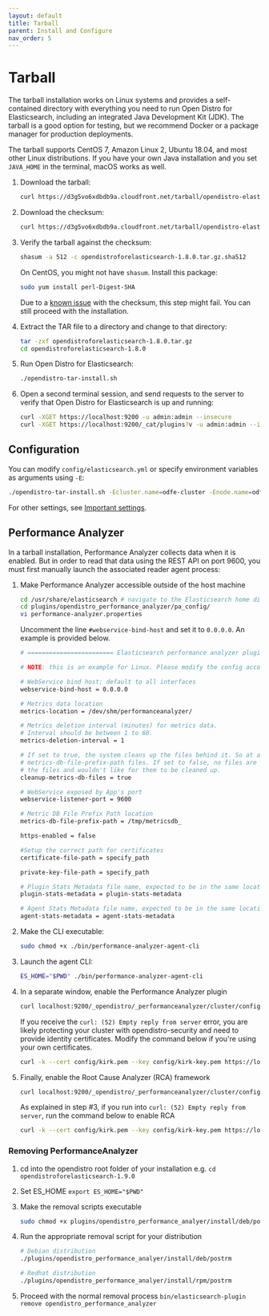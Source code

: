```yaml
---
layout: default
title: Tarball
parent: Install and Configure
nav_order: 5
---
```


# Tarball

The tarball installation works on Linux systems and provides a self-contained directory with everything you need to run Open Distro for Elasticsearch, including an integrated Java Development Kit (JDK). The tarball is a good option for testing, but we recommend Docker or a package manager for production deployments.

The tarball supports CentOS 7, Amazon Linux 2, Ubuntu 18.04, and most other Linux distributions. If you have your own Java installation and you set `JAVA_HOME` in the terminal, macOS works as well.

1. Download the tarball:

   ```bash
   curl https://d3g5vo6xdbdb9a.cloudfront.net/tarball/opendistro-elasticsearch/opendistroforelasticsearch-1.8.0.tar.gz -o opendistroforelasticsearch-1.8.0.tar.gz
   ```

1. Download the checksum:

   ```bash
   curl https://d3g5vo6xdbdb9a.cloudfront.net/tarball/opendistro-elasticsearch/opendistroforelasticsearch-1.8.0.tar.gz.sha512 -o opendistroforelasticsearch-1.8.0.tar.gz.sha512
   ```

1. Verify the tarball against the checksum:

   ```bash
   shasum -a 512 -c opendistroforelasticsearch-1.8.0.tar.gz.sha512
   ```

   On CentOS, you might not have `shasum`. Install this package:

   ```bash
   sudo yum install perl-Digest-SHA
   ```

   Due to a [known issue](https://github.com/opendistro-for-elasticsearch/opendistro-build/issues/81) with the checksum, this step might fail. You can still proceed with the installation.

1. Extract the TAR file to a directory and change to that directory:

   ```bash
   tar -zxf opendistroforelasticsearch-1.8.0.tar.gz
   cd opendistroforelasticsearch-1.8.0
   ```

1. Run Open Distro for Elasticsearch:

   ```bash
   ./opendistro-tar-install.sh
   ```

1. Open a second terminal session, and send requests to the server to verify that Open Distro for Elasticsearch is up and running:

   ```bash
   curl -XGET https://localhost:9200 -u admin:admin --insecure
   curl -XGET https://localhost:9200/_cat/plugins?v -u admin:admin --insecure
   ```


## Configuration

You can modify `config/elasticsearch.yml` or specify environment variables as arguments using `-E`:

```bash
./opendistro-tar-install.sh -Ecluster.name=odfe-cluster -Enode.name=odfe-node1 -Ehttp.host=0.0.0.0 -Ediscovery.type=single-node
```

For other settings, see [Important settings](../docker/#important-settings).


## Performance Analyzer

In a tarball installation, Performance Analyzer collects data when it is enabled. But in order to read that data using the REST API on port 9600, you must first manually launch the associated reader agent process:

1. Make Performance Analyzer accessible outside of the host machine

    ```bash
    cd /usr/share/elasticsearch # navigate to the Elasticsearch home directory
    cd plugins/opendistro_performance_analyzer/pa_config/
    vi performance-analyzer.properties
    ```
    
    Uncomment the line `#webservice-bind-host` and set it to `0.0.0.0`. An example is provided below.
    ```bash
    # ======================== Elasticsearch performance analyzer plugin config =========================
    
    # NOTE: this is an example for Linux. Please modify the config accordingly if you are using it under other OS.
    
    # WebService bind host; default to all interfaces
    webservice-bind-host = 0.0.0.0
    
    # Metrics data location
    metrics-location = /dev/shm/performanceanalyzer/
    
    # Metrics deletion interval (minutes) for metrics data.
    # Interval should be between 1 to 60.
    metrics-deletion-interval = 1
    
    # If set to true, the system cleans up the files behind it. So at any point, we should expect only 2
    # metrics-db-file-prefix-path files. If set to false, no files are cleaned up. This can be useful, if you are archiving
    # the files and wouldn't like for them to be cleaned up.
    cleanup-metrics-db-files = true
    
    # WebService exposed by App's port
    webservice-listener-port = 9600
    
    # Metric DB File Prefix Path location
    metrics-db-file-prefix-path = /tmp/metricsdb_
    
    https-enabled = false
    
    #Setup the correct path for certificates
    certificate-file-path = specify_path
    
    private-key-file-path = specify_path
    
    # Plugin Stats Metadata file name, expected to be in the same location
    plugin-stats-metadata = plugin-stats-metadata
    
    # Agent Stats Metadata file name, expected to be in the same location
    agent-stats-metadata = agent-stats-metadata
    ```

1. Make the CLI executable:

   ```bash
   sudo chmod +x ./bin/performance-analyzer-agent-cli
   ```

1. Launch the agent CLI:

   ```bash
   ES_HOME="$PWD" ./bin/performance-analyzer-agent-cli
   ```

1. In a separate window, enable the Performance Analyzer plugin

   ```bash
   curl localhost:9200/_opendistro/_performanceanalyzer/cluster/config -H 'Content-Type: application/json' -d '{"enabled": true}'
   ```
   
   If you receive the `curl: (52) Empty reply from server` error, you are likely protecting your cluster with 
   opendistro-security and need to provide identity certificates. Modify the command below if you're using your own 
   certificates.
   
   ```bash
   curl -k --cert config/kirk.pem --key config/kirk-key.pem https://localhost:9200/_opendistro/_performanceanalyzer/cluster/config -H 'Content-Type: application/json' -d '{"enabled": true}'
   ```
   
1. Finally, enable the Root Cause Analyzer (RCA) framework

    ```bash
    curl localhost:9200/_opendistro/_performanceanalyzer/cluster/config -H 'Content-Type: application/json' -d '{"enabled": true}'
    ```

    As explained in step #3, if you run into `curl: (52) Empty reply from server`, run the command below to enable RCA
    
    ```bash
    curl -k --cert config/kirk.pem --key config/kirk-key.pem https://localhost:9200/_opendistro/_performanceanalyzer/rca/cluster/config -H 'Content-Type: application/json' -d '{"enabled": true}'
    ```
   
### Removing PerformanceAnalyzer

1. cd into the opendistro root folder of your installation e.g. `cd opendistroforelasticsearch-1.9.0`

1. Set ES_HOME  `export ES_HOME="$PWD"`

1. Make the removal scripts executable 

    ```bash
    sudo chmod +x plugins/opendistro_performance_analyer/install/deb/postrm sudo sh plugins/opendistro_performance_analyer/install/rpm/postrm
    ```


1. Run the appropriate removal script for your distribution

    ```bash
    # Debian distribution
    ./plugins/opendistro_performance_analyer/install/deb/postrm
    
    # Redhat distribution
    ./plugins/opendistro_performance_analyer/install/rpm/postrm
    ```
   
1. Proceed with the normal removal process `bin/elasticsearch-plugin remove opendistro_performance_analyzer`